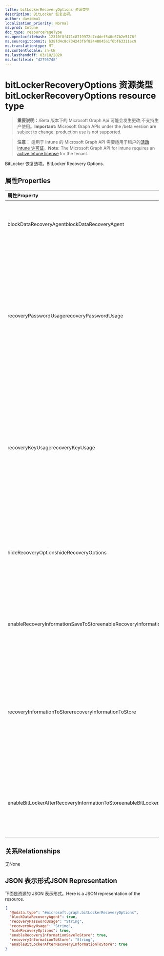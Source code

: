 ```yaml
---
title: bitLockerRecoveryOptions 资源类型
description: BitLocker 恢复选项。
author: davidmu1
localization_priority: Normal
ms.prod: Intune
doc_type: resourcePageType
ms.openlocfilehash: 12310f8f471c8719972c7c4def540c67b2e5176f
ms.sourcegitcommit: b38fd4c8c734243f6f82448045a1f6bf63311ec9
ms.translationtype: MT
ms.contentlocale: zh-CN
ms.lasthandoff: 03/18/2020
ms.locfileid: "42795748"
---
```

# <a name="bitlockerrecoveryoptions-resource-type"></a><span data-ttu-id="1c03f-103">bitLockerRecoveryOptions 资源类型</span><span class="sxs-lookup"><span data-stu-id="1c03f-103">bitLockerRecoveryOptions resource type</span></span>

> <span data-ttu-id="1c03f-104">**重要说明：**/Beta 版本下的 Microsoft Graph Api 可能会发生更改;不支持生产使用。</span><span class="sxs-lookup"><span data-stu-id="1c03f-104">**Important:** Microsoft Graph APIs under the /beta version are subject to change; production use is not supported.</span></span>

> <span data-ttu-id="1c03f-105">**注意：** 适用于 Intune 的 Microsoft Graph API 需要适用于租户的[活动 Intune 许可证](https://go.microsoft.com/fwlink/?linkid=839381)。</span><span class="sxs-lookup"><span data-stu-id="1c03f-105">**Note:** The Microsoft Graph API for Intune requires an [active Intune license](https://go.microsoft.com/fwlink/?linkid=839381) for the tenant.</span></span>

<span data-ttu-id="1c03f-106">BitLocker 恢复选项。</span><span class="sxs-lookup"><span data-stu-id="1c03f-106">BitLocker Recovery Options.</span></span>

## <a name="properties"></a><span data-ttu-id="1c03f-107">属性</span><span class="sxs-lookup"><span data-stu-id="1c03f-107">Properties</span></span>
|<span data-ttu-id="1c03f-108">属性</span><span class="sxs-lookup"><span data-stu-id="1c03f-108">Property</span></span>|<span data-ttu-id="1c03f-109">类型</span><span class="sxs-lookup"><span data-stu-id="1c03f-109">Type</span></span>|<span data-ttu-id="1c03f-110">说明</span><span class="sxs-lookup"><span data-stu-id="1c03f-110">Description</span></span>|
|:---|:---|:---|
|<span data-ttu-id="1c03f-111">blockDataRecoveryAgent</span><span class="sxs-lookup"><span data-stu-id="1c03f-111">blockDataRecoveryAgent</span></span>|<span data-ttu-id="1c03f-112">布尔值</span><span class="sxs-lookup"><span data-stu-id="1c03f-112">Boolean</span></span>|<span data-ttu-id="1c03f-113">指示是否阻止基于证书的数据恢复代理。</span><span class="sxs-lookup"><span data-stu-id="1c03f-113">Indicates whether to block certificate-based data recovery agent.</span></span>|
|<span data-ttu-id="1c03f-114">recoveryPasswordUsage</span><span class="sxs-lookup"><span data-stu-id="1c03f-114">recoveryPasswordUsage</span></span>|[<span data-ttu-id="1c03f-115">configurationUsage</span><span class="sxs-lookup"><span data-stu-id="1c03f-115">configurationUsage</span></span>](../resources/intune-deviceconfig-configurationusage.md)|<span data-ttu-id="1c03f-116">指示是否允许用户或需要用户为固定或系统磁盘生成48位数的恢复密码。</span><span class="sxs-lookup"><span data-stu-id="1c03f-116">Indicates whether users are allowed or required to generate a 48-digit recovery password for fixed or system disk.</span></span> <span data-ttu-id="1c03f-117">可取值为：`blocked`、`required`、`allowed`。</span><span class="sxs-lookup"><span data-stu-id="1c03f-117">Possible values are: `blocked`, `required`, `allowed`.</span></span>|
|<span data-ttu-id="1c03f-118">recoveryKeyUsage</span><span class="sxs-lookup"><span data-stu-id="1c03f-118">recoveryKeyUsage</span></span>|[<span data-ttu-id="1c03f-119">configurationUsage</span><span class="sxs-lookup"><span data-stu-id="1c03f-119">configurationUsage</span></span>](../resources/intune-deviceconfig-configurationusage.md)|<span data-ttu-id="1c03f-120">指示是否允许用户或需要用户生成用于固定或系统磁盘的256位恢复密钥。</span><span class="sxs-lookup"><span data-stu-id="1c03f-120">Indicates whether users are allowed or required to generate a 256-bit recovery key for fixed or system disk.</span></span> <span data-ttu-id="1c03f-121">可取值为：`blocked`、`required`、`allowed`。</span><span class="sxs-lookup"><span data-stu-id="1c03f-121">Possible values are: `blocked`, `required`, `allowed`.</span></span>|
|<span data-ttu-id="1c03f-122">hideRecoveryOptions</span><span class="sxs-lookup"><span data-stu-id="1c03f-122">hideRecoveryOptions</span></span>|<span data-ttu-id="1c03f-123">布尔值</span><span class="sxs-lookup"><span data-stu-id="1c03f-123">Boolean</span></span>|<span data-ttu-id="1c03f-124">指示是否允许在 BitLocker 安装向导中显示固定或系统磁盘的恢复选项。</span><span class="sxs-lookup"><span data-stu-id="1c03f-124">Indicates whether or not to allow showing recovery options in BitLocker Setup Wizard for fixed or system disk.</span></span>|
|<span data-ttu-id="1c03f-125">enableRecoveryInformationSaveToStore</span><span class="sxs-lookup"><span data-stu-id="1c03f-125">enableRecoveryInformationSaveToStore</span></span>|<span data-ttu-id="1c03f-126">布尔值</span><span class="sxs-lookup"><span data-stu-id="1c03f-126">Boolean</span></span>|<span data-ttu-id="1c03f-127">指示是否允许 BitLocker 恢复信息存储在 AD DS 中。</span><span class="sxs-lookup"><span data-stu-id="1c03f-127">Indicates whether or not to allow BitLocker recovery information to store in AD DS.</span></span>|
|<span data-ttu-id="1c03f-128">recoveryInformationToStore</span><span class="sxs-lookup"><span data-stu-id="1c03f-128">recoveryInformationToStore</span></span>|[<span data-ttu-id="1c03f-129">bitLockerRecoveryInformationType</span><span class="sxs-lookup"><span data-stu-id="1c03f-129">bitLockerRecoveryInformationType</span></span>](../resources/intune-deviceconfig-bitlockerrecoveryinformationtype.md)|<span data-ttu-id="1c03f-130">配置存储在 AD DS 中的 BitLocker 恢复信息的哪些部分。</span><span class="sxs-lookup"><span data-stu-id="1c03f-130">Configure what pieces of BitLocker recovery information are stored to AD DS.</span></span> <span data-ttu-id="1c03f-131">可取值为：`passwordAndKey`、`passwordOnly`。</span><span class="sxs-lookup"><span data-stu-id="1c03f-131">Possible values are: `passwordAndKey`, `passwordOnly`.</span></span>|
|<span data-ttu-id="1c03f-132">enableBitLockerAfterRecoveryInformationToStore</span><span class="sxs-lookup"><span data-stu-id="1c03f-132">enableBitLockerAfterRecoveryInformationToStore</span></span>|<span data-ttu-id="1c03f-133">布尔值</span><span class="sxs-lookup"><span data-stu-id="1c03f-133">Boolean</span></span>|<span data-ttu-id="1c03f-134">指示在将恢复信息存储在 AD DS 中之前是否启用 BitLocker。</span><span class="sxs-lookup"><span data-stu-id="1c03f-134">Indicates whether or not to enable BitLocker until recovery information is stored in AD DS.</span></span>|

## <a name="relationships"></a><span data-ttu-id="1c03f-135">关系</span><span class="sxs-lookup"><span data-stu-id="1c03f-135">Relationships</span></span>
<span data-ttu-id="1c03f-136">无</span><span class="sxs-lookup"><span data-stu-id="1c03f-136">None</span></span>

## <a name="json-representation"></a><span data-ttu-id="1c03f-137">JSON 表示形式</span><span class="sxs-lookup"><span data-stu-id="1c03f-137">JSON Representation</span></span>
<span data-ttu-id="1c03f-138">下面是资源的 JSON 表示形式。</span><span class="sxs-lookup"><span data-stu-id="1c03f-138">Here is a JSON representation of the resource.</span></span>
<!-- {
  "blockType": "resource",
  "@odata.type": "microsoft.graph.bitLockerRecoveryOptions"
}
-->
``` json
{
  "@odata.type": "#microsoft.graph.bitLockerRecoveryOptions",
  "blockDataRecoveryAgent": true,
  "recoveryPasswordUsage": "String",
  "recoveryKeyUsage": "String",
  "hideRecoveryOptions": true,
  "enableRecoveryInformationSaveToStore": true,
  "recoveryInformationToStore": "String",
  "enableBitLockerAfterRecoveryInformationToStore": true
}
```



